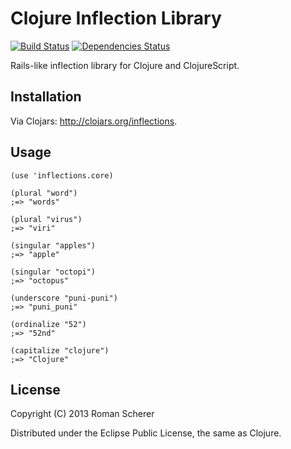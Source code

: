 # Clojure Inflection Library
  [![Build Status](https://travis-ci.org/r0man/inflections-clj.png)](https://travis-ci.org/r0man/inflections-clj)
  [![Dependencies Status](http://jarkeeper.com/r0man/inflections-clj/status.png)](http://jarkeeper.com/r0man/inflections-clj)

Rails-like inflection library for Clojure and ClojureScript.

## Installation

Via Clojars: http://clojars.org/inflections.

## Usage

    (use 'inflections.core)

    (plural "word")
    ;=> "words"

    (plural "virus")
    ;=> "viri"

    (singular "apples")
    ;=> "apple"

    (singular "octopi")
    ;=> "octopus"

    (underscore "puni-puni")
    ;=> "puni_puni"

    (ordinalize "52")
    ;=> "52nd"

    (capitalize "clojure")
    ;=> "Clojure"

## License

Copyright (C) 2013 Roman Scherer

Distributed under the Eclipse Public License, the same as Clojure.
